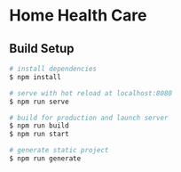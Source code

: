 # Home Health Care

## Build Setup

```bash
# install dependencies
$ npm install

# serve with hot reload at localhost:8080
$ npm run serve

# build for production and launch server
$ npm run build
$ npm run start

# generate static project
$ npm run generate
```
